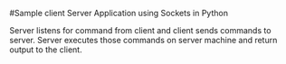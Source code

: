 #Sample client Server Application using Sockets in Python

Server listens for command from client and client sends commands to server.
Server executes those commands on server machine and return output to the client.

